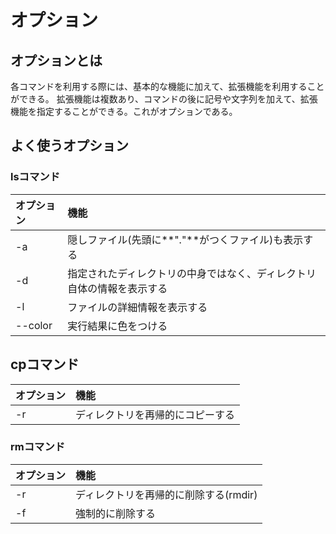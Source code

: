 # オプション

## オプションとは

各コマンドを利用する際には、基本的な機能に加えて、拡張機能を利用することができる。
拡張機能は複数あり、コマンドの後に記号や文字列を加えて、拡張機能を指定することができる。これがオプションである。

## よく使うオプション

### lsコマンド

|オプション|機能|
|:---------|:---|
|-a        |隠しファイル(先頭に**"."**がつくファイル)も表示する                   |
|-d        |指定されたディレクトリの中身ではなく、ディレクトリ自体の情報を表示する|
|-l        |ファイルの詳細情報を表示する                                          |
|--color   |実行結果に色をつける                                                  |

## cpコマンド

|オプション|機能|
|:---------|:---|
|-r        |ディレクトリを再帰的にコピーする                   |

### rmコマンド

|オプション|機能|
|:---|:---|
|-r|ディレクトリを再帰的に削除する(rmdir)|
|-f|強制的に削除する|

